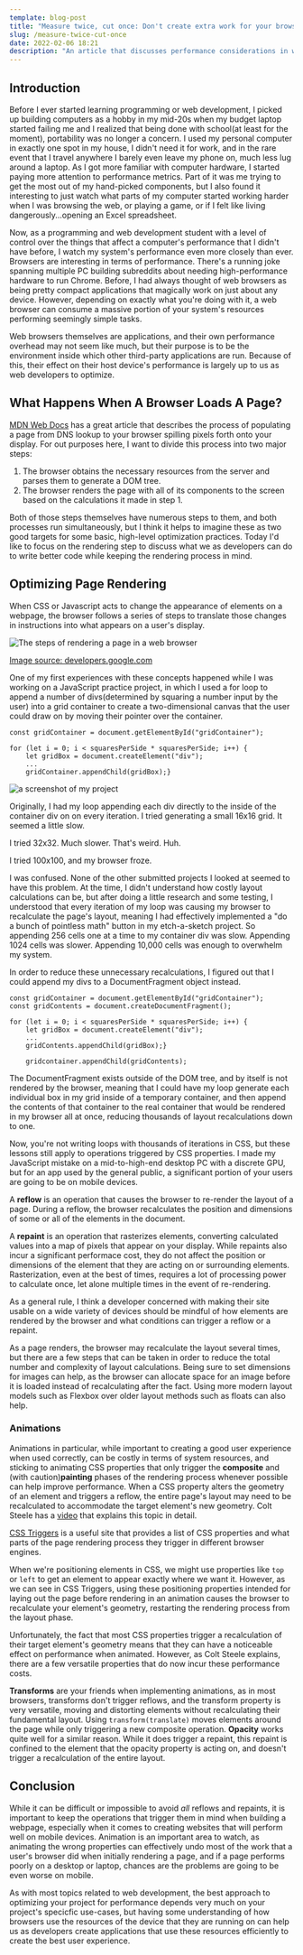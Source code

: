 ```yaml
---
template: blog-post
title: "Measure twice, cut once: Don't create extra work for your browser. "
slug: /measure-twice-cut-once
date: 2022-02-06 18:21
description: "An article that discusses performance considerations in web development. "
---
```

## Introduction

Before I ever started learning programming or web development, I picked up building computers as a hobby in my mid-20s when my budget laptop started failing me and I realized that being done with school(at least for the moment), portability was no longer a concern. I used my personal computer in exactly one spot in my house, I didn't need it for work, and in the rare event that I travel anywhere I barely even leave my phone on, much less lug around a laptop. As I got more familiar with computer hardware, I started paying more attention to performance metrics. Part of it was me trying to get the most out of my hand-picked components, but I also found it interesting to just watch what parts of my computer started working harder when I was browsing the web, or playing a game, or if I felt like living dangerously...opening an Excel spreadsheet.

Now, as a programming and web development student with a level of control over the things that affect a computer's performance that I didn't have before, I watch my system's performance even more closely than ever. Browsers are interesting in terms of performance. There's a running joke spanning multiple PC building subreddits about needing high-performance hardware to run Chrome. Before, I had always thought of web browsers as being pretty compact applications that magically work on just about any device. However, depending on exactly what you're doing with it, a web browser can consume a massive portion of your system's resources performing seemingly simple tasks. 

Web browsers themselves are applications, and their own performance overhead may not seem like much, but their purpose is to be the environment inside which other third-party applications are run. Because of this, their effect on their host device's performance is largely up to us as web developers to optimize.

## What Happens When A Browser Loads A Page?

[MDN Web Docs](https://developer.mozilla.org/en-US/docs/Web/Performance/How_browsers_work) has a great article that describes the process of populating a page from DNS lookup to your browser spilling pixels forth onto your display. For out purposes here, I want to divide this process into two major steps:

1. The browser obtains the necessary resources from the server and parses them
   to generate a DOM tree.
2. The browser renders the page with all of its components to the screen based on the calculations it made in step 1.

Both of those steps themselves have numerous steps to them, and both processes run simultaneously, but I think it helps to imagine these as two good targets for some basic, high-level optimization practices. Today I'd like to focus on the rendering step to discuss what we as developers can do to write better code while keeping the rendering process in mind.

## Optimizing Page Rendering

When CSS or Javascript acts to change the appearance of elements on a webpage, the browser follows a series of steps to translate those changes in instructions into what appears on a user's display.

![The steps of rendering a page in a web browser](/assets/steps-of-page-rendering.jpg)

[Image source: developers.google.com](https://developers.google.com/web/fundamentals/performance/rendering)

One of my first experiences with these concepts happened while I was working on a JavaScript practice project, in which I used a for loop to append a number of divs(determined by squaring a number input by the user) into a grid container to create a two-dimensional canvas that the user could draw on by moving their pointer over the container.

```
const gridContainer = document.getElementById("gridContainer");

for (let i = 0; i < squaresPerSide * squaresPerSide; i++) {
    let gridBox = document.createElement("div");
    ...
    gridContainer.appendChild(gridBox);}
```

![a screenshot of my project](/assets/etch-a-sketch-cropped.png)

Originally, I had my loop appending each div directly to the inside of the container div on on every iteration. I tried generating a small 16x16 grid. It seemed a little slow.

I tried 32x32. Much slower. That's weird. Huh.

I tried 100x100, and my browser froze.

I was confused. None of the other submitted projects I looked at seemed to have this problem. At the time, I didn't understand how costly layout calculations can be, but after doing a little research and some testing, I understood that every iteration of my loop was causing my browser to recalculate the page's layout, meaning I had effectively implemented a "do a bunch of pointless math" button in my etch-a-sketch project. So appending 256 cells one at a time to my container div was slow. Appending 1024 cells was slower. Appending 10,000 cells was enough to overwhelm my system.

In order to reduce these unnecessary recalculations, I figured out that I could append my divs to a DocumentFragment object instead.

```
const gridContainer = document.getElementById("gridContainer");
const gridContents = document.createDocumentFragment();

for (let i = 0; i < squaresPerSide * squaresPerSide; i++) {
    let gridBox = document.createElement("div");
    ...
    gridContents.appendChild(gridBox);}

    gridcontainer.appendChild(gridContents);
```

The DocumentFragment exists outside of the DOM tree, and by itself is not rendered by the browser, meaning that I could have my loop generate each individual box in my grid inside of a temporary container, and then append the contents of that container to the real container that would be rendered in my browser all at once, reducing thousands of layout recalculations down to one.

Now, you're not writing loops with thousands of iterations in CSS, but these lessons still apply to operations triggered by CSS properties. I made my JavaScript mistake on a mid-to-high-end desktop PC with a discrete GPU, but for an app used by the general public, a significant portion of your users are going to be on mobile devices.

A **reflow** is an operation that causes the browser to re-render the layout of a page. During a reflow, the browser recalculates the position and dimensions of some or all of the elements in the document.

A **repaint** is an operation that rasterizes elements, converting calculated values into a map of pixels that appear on your display. While repaints also incur a significant performace cost, they do not affect the position or dimensions of the element that they are acting on or surrounding elements. Rasterization, even at the best of times, requires a lot of processing power to calculate once, let alone multiple times in the event of re-rendering.

As a general rule, I think a developer concerned with making their site usable on a wide variety of devices should be mindful of how elements are rendered by the browser and what conditions can trigger a reflow or a repaint.

As a page renders, the browser may recalculate the layout several times, but there are a few steps that can be taken in order to reduce the total number and complexity of layout calculations. Being sure to set dimensions for images can help, as the browser can allocate space for an image before it is loaded instead of recalculating after the fact. Using more modern layout models such as Flexbox over older layout methods such as floats can also help.

### Animations

Animations in particular, while important to creating a good user experience when used correctly, can be costly in terms of system resources, and sticking to animating CSS properties that only trigger the **composite** and (with caution)**painting** phases of the rendering process whenever possible can help improve performance. When a CSS property alters the geometry of an element and triggers a reflow, the entire page's layout may need to be recalculated to accommodate the target element's new geometry. Colt Steele has a [video](https://www.youtube.com/watch?v=N5EW4HnF6FU) that explains this topic in detail.

[CSS Triggers](https://csstriggers.com) is a useful site that provides a list of CSS properties and what parts of the page rendering process they trigger in different browser engines.

When we're positioning elements in CSS, we might use properties like `top` or `left` to get an element to appear exactly where we want it. However, as we can see in CSS Triggers, using these positioning properties intended for laying out the page before rendering in an animation causes the browser to recalculate your element's geometry, restarting the rendering process from the layout phase.

Unfortunately, the fact that most CSS properties trigger a recalculation of their target element's geometry means that they can have a noticeable effect on performance when animated. However, as Colt Steele explains, there are a few versatile properties that do now incur these performance costs.

**Transforms** are your friends when implementing animations, as in most browsers, transforms don't trigger reflows, and the transform property is very versatile, moving and distorting elements without recalculating their fundamental layout. Using `transform(translate)` moves elements around the page while only triggering a new composite operation. **Opacity** works quite well for a similar reason. While it does trigger a repaint, this repaint is confined to the element that the opacity property is acting on, and doesn't trigger a recalculation of the entire layout.

## Conclusion

While it can be difficult or impossible to avoid *all* reflows and repaints, it is important to keep the operations that trigger them in mind when building a webpage, especially when it comes to creating websites that will perform well on mobile devices. Animation is an important area to watch, as animating the wrong properties can effectively undo most of the work that a user's browser did when initially rendering a page, and if a page performs poorly on a desktop or laptop, chances are the problems are going to be even worse on mobile.

As with most topics related to web development, the best approach to optimizing your project for performance depends very much on your project's specicfic use-cases, but having some understanding of how browsers use the resources of the device that they are running on can help us as developers create applications that use these resources efficiently to create the best user experience.